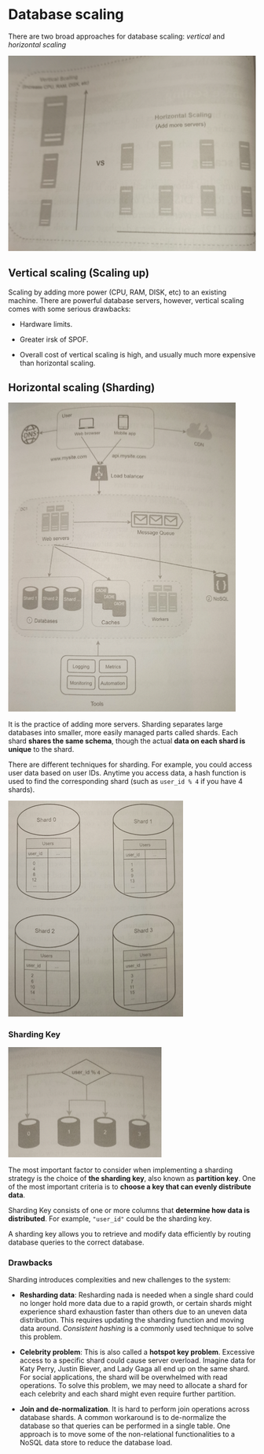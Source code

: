 # Database scaling

There are two broad approaches for database scaling: *vertical* and *horizontal scaling*

![](2021-08-28-20-25-30.png)

## Vertical scaling (Scaling up)

Scaling by adding more power (CPU, RAM, DISK, etc) to an existing machine. There are powerful database servers, however, vertical scaling comes with some serious drawbacks:

* Hardware limits.

* Greater irsk of SPOF.

* Overall cost of vertical scaling is high, and usually much more expensive than horizontal scaling.

## Horizontal scaling (Sharding)

![](2021-08-28-20-26-43.png)

It is the practice of adding more servers. Sharding separates large databases into smaller, more easily managed parts called shards. Each shard **shares the same schema**, though the actual **data on each shard is unique** to the shard.

There are different techniques for sharding. For example, you could access user data based on user IDs. Anytime you access data, a hash function is used to find the corresponding shard (such as `user_id % 4` if you have 4 shards).

![](2021-08-28-20-26-13.png)

### Sharding Key

![](2021-08-28-20-26-01.png)

The most important factor to consider when implementing a sharding strategy is the choice of **the sharding key**, also known as **partition key**. One of the most important criteria is to **choose a key that can evenly distribute data**.

Sharding Key consists of one or more columns that **determine how data is distributed**. For example, `"user_id"` could be the sharding key.

A sharding key allows you to retrieve and modify data efficiently by routing database queries to the correct database. 

### Drawbacks

Sharding introduces complexities and new challenges to the system:

* **Resharding data**: Resharding nada is needed when a single shard could no longer hold more data due to a rapid growth, or certain shards might experience shard exhaustion faster than others due to an uneven data distribution. This requires updating the sharding function and moving data around. *Consistent hashing* is a commonly used technique to solve this problem.

* **Celebrity problem**: This is also called a **hotspot key problem**. Excessive access to a specific shard could cause server overload. Imagine data for Katy Perry, Justin Biever, and Lady Gaga all end up on the same shard. For social applications, the shard will be overwhelmed with read operations. To solve this problem, we may need to allocate a shard for each celebrity and each shard might even require further partition.

* **Join and de-normalization**. It is hard to perform join operations across database shards. A common workaround is to de-normalize the database so that queries can be performed in a single table. One approach is to move some of the non-relational functionalities to a NoSQL data store to reduce the database load.
